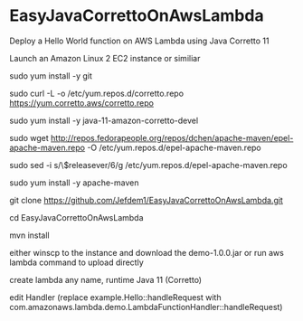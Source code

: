 # EasyJavaCorrettoOnAwsLambda
Deploy a Hello World function on AWS Lambda using Java Corretto 11

Launch an Amazon Linux 2 EC2 instance or similiar

sudo yum install -y git

sudo curl -L -o /etc/yum.repos.d/corretto.repo https://yum.corretto.aws/corretto.repo

sudo yum install -y java-11-amazon-corretto-devel

sudo wget http://repos.fedorapeople.org/repos/dchen/apache-maven/epel-apache-maven.repo -O /etc/yum.repos.d/epel-apache-maven.repo

sudo sed -i s/\\$releasever/6/g /etc/yum.repos.d/epel-apache-maven.repo

sudo yum install -y apache-maven

git clone https://github.com/Jefdem1/EasyJavaCorrettoOnAwsLambda.git

cd EasyJavaCorrettoOnAwsLambda

mvn install

either winscp to the instance and download the demo-1.0.0.jar or run aws lambda command to upload directly

create lambda any name, runtime Java 11 (Corretto)

edit Handler (replace example.Hello::handleRequest with com.amazonaws.lambda.demo.LambdaFunctionHandler::handleRequest)

